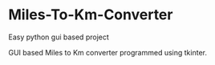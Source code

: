 # Miles-To-Km-Converter
Easy python gui based project

GUI based Miles to Km converter programmed using tkinter.
